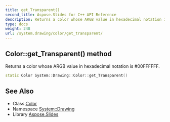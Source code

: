 ```yaml
---
title: get_Transparent()
second_title: Aspose.Slides for C++ API Reference
description: Returns a color whose ARGB value in hexadecimal notation is #00FFFFFF.
type: docs
weight: 248
url: /system.drawing/color/get_transparent/
---
```

## Color::get_Transparent() method


Returns a color whose ARGB value in hexadecimal notation is #00FFFFFF.

```cpp
static Color System::Drawing::Color::get_Transparent()
```

## See Also

* Class [Color](../)
* Namespace [System::Drawing](../../)
* Library [Aspose.Slides](../../../)